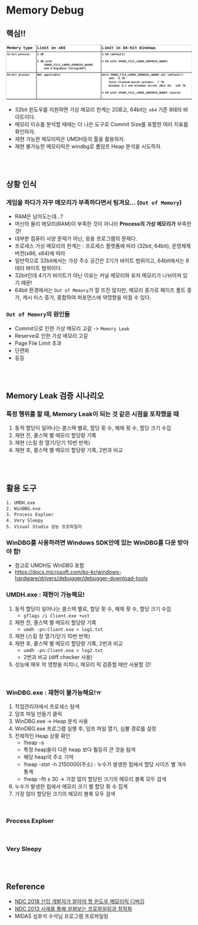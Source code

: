 # Memory Debug

## 핵심!!
![img](/media/2020/user_mode_virtual_address.png)
* 32bit 윈도우를 지원하면 가상 메모리 한계는 2GB고, 64bit는 `x64` 기준 8테라 바이트이다.
* 메모리 이슈를 분석할 때에는 더 나은 도구로 Commit Size를 포함한 여러 지표를 확인하자.
* 재현 가능한 메모리릭은 UMDH등의 툴을 활용하자.
* 재현 불가능한 메모리릭은 windbg로 풀덤프 Heap 분석을 시도하자.


<br/><br/>

## 상황 인식
### 게임을 하다가 자꾸 메모리가 부족하다면서 팅겨요... (`Out of Memory`)
* RAM은 남아도는데...?
* 머신의 물리 메모리(RAM)이 부족한 것이 아니라 __Process의 가상 메모리가__ 부족한 것!
* 대부분 컴퓨터 사양 문제가 아닌, 응용 프로그램의 문제다.
* 프로세스 가상 메모리의 한계는 : 프로세스 플랫폼에 따라 (32bit, 64bit), 운영체제 버전(x86, x64)에 따라
* 일반적으로 32bit에서는 가상 주소 공간은 2기가 바이트 범위이고, 64bit에서는 8 테라 바이트 범위이다.
* 32bit인데 4기가 바이트가 아닌 이유는 커널 메모리와 유저 메모리가 나뉘어져 있기 때문!
* 64bit 환경에서는 `Out of Memory`가 잘 뜨진 않지만, 메모리 증가로 페이즈 폴트 증가, 캐시 미스 증가, 종합하여 퍼포먼스에 악영향을 미칠 수 있다.

### `Out of Memory`의 원인들
* Commit으로 인한 가상 메모리 고갈 -> `Memory Leak`
* Reserve로 인한 가상 메모리 고갈
* Page File Limit 초과
* 단편화
* 등등



<br/><br/>

## Memory Leak 검증 시나리오
### 특정 행위를 할 때, Memory Leak이 되는 것 같은 시점을 포착했을 때
1. 동적 할당이 일어나는 콜스택 별로, 할당 횟 수, 해제 횟 수, 할당 크기 수집
2. 재현 전, 콜스택 별 메모리 할당량 기록
3. 재현 (스킬 창 열기/닫기 10번 반복)
4. 재현 후, 콜스택 별 메모리 할당량 기록, 2번과 비교


<br/><br/>

## 활용 도구

~~~
1. UMDH.exe
2. WinDBG.exe
3. Process Exploer
4. Very Sleepy
5. Visual Studio 성능 프로파일러
~~~

### WinDBG를 사용하려면 Windows SDK안에 있는 WinDBG를 다운 받아야 함!
* 참고로 UMDH도 WinDBG 포함
* <https://docs.microsoft.com/ko-kr/windows-hardware/drivers/debugger/debugger-download-tools>


### UMDH.exe  : 재현이 가능해요!
1. 동적 할당이 일어나는 콜스택 별로, 할당 횟 수, 해제 횟 수, 할당 크기 수집
    * `gflags /i Client.exe +ust`
2. 재현 전, 콜스택 별 메모리 할당량 기록
    * `umdh -pn:Client.exe > log1.txt`
3. 재현 (스킬 창 열기/닫기 10번 반복)
4. 재현 후, 콜스택 별 메모리 할당량 기록, 2번과 비교
    * `umdh -pn:Client.exe > log2.txt`
    * 2번과 비교 (diff checker 사용)
5. 성능에 매우 악 영향을 미치니, 메모리 릭 검증할 때만 사용할 것!


<br/>

### WinDBG.exe  : 재현이 불가능해요!ㅠ
1. 작업관리자에서 프로세스 탐색
2. 덤프 파일 만들기 클릭
3. WinDBG.exe -> Heap 분석 사용
4. WinDBG.exe 프로그램 실행 후, 덤프 파일 열기, 심볼 경로를 설정
5. 전체적인 Heap 상황 확인
    * !heap -s
    * 특정 heap들이 다른 heap 보다 훨등히 큰 것을 탐색
    * 해당 heap의 주소 기억
    * !heap -stst -h 2150000(주소)   : 누수가 발생한 힙에서 할당 사이즈 별 개수 통계
    * !heap -flt s 30  -> 가장 많이 할당된 크기의 메모리 블록 모두 검색
6. 누수가 발생한 힙에서 메모리 크기 별 할당 횟 수 집계
7. 가장 많이 할당된 크기의 메모리 블록 모두 검색



<br/>

### Process Exploer



<br/>

### Very Sleepy




<br/><br/>

## Reference
* [NDC 2018 신입 개발자가 알아야 할 윈도우 메모리릭 디버깅](https://www.slideshare.net/seao/ndc18-95258747)
* [NDC 2013 사례를 통해 살펴보는 프로파일링과 최적화](https://www.slideshare.net/veblush/ss-19957544)
* MIDAS 심후석 수석님 프로그램 프로파일링
